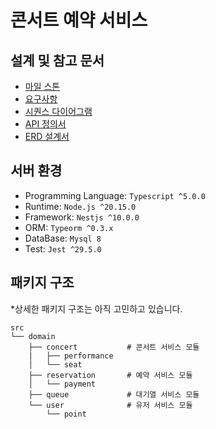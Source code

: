 # 콘서트 예약 서비스

## 설계 및 참고 문서
- [마일 스톤](https://github.com/users/dbwogus94/projects/3)
- [요구사항](docs/1-요구사항.md)
- [시퀀스 다이어그램](docs/2-시퀀스다이어그램.md)
- [API 정의서](docs/3-API-정의서.md)
- [ERD 설계서](docs/4-ERD-정의서.md)


## 서버 환경
- Programming Language: `Typescript ^5.0.0`
- Runtime: `Node.js ^20.15.0`
- Framework: `Nestjs ^10.0.0`
- ORM: `Typeorm ^0.3.x`
- DataBase: `Mysql 8`
- Test: `Jest ^29.5.0`


## 패키지 구조
*상세한 패키지 구조는 아직 고민하고 있습니다.
```
src
└── domain
    ├── concert           # 콘서트 서비스 모듈
    |   ├── performance
    │   └── seat           
    ├── reservation       # 예약 서비스 모듈
    │   └── payment
    ├── queue             # 대기열 서비스 모듈
    └── user              # 유저 서비스 모듈
        └── point         
```

